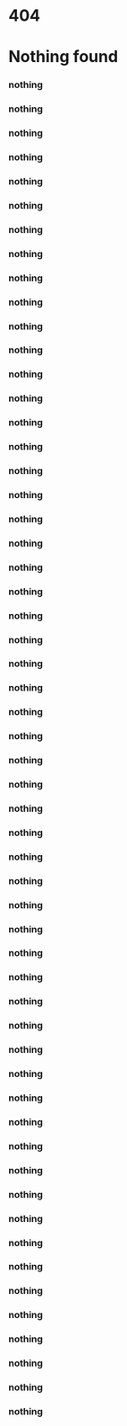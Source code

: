 # 404
# Nothing found
### nothing
### nothing
### nothing
### nothing
### nothing
### nothing
### nothing
### nothing
### nothing
### nothing
### nothing
### nothing
### nothing
### nothing
### nothing
### nothing
### nothing
### nothing
### nothing
### nothing
### nothing
### nothing
### nothing
### nothing
### nothing
### nothing
### nothing
### nothing
### nothing
### nothing
### nothing
### nothing
### nothing
### nothing
### nothing
### nothing
### nothing
### nothing
### nothing
### nothing
### nothing
### nothing
### nothing
### nothing
### nothing
### nothing
### nothing
### nothing
### nothing
### nothing
### nothing
### nothing
### nothing
### nothing
### nothing
### nothing
